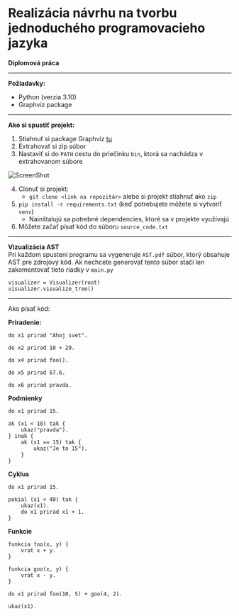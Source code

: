 # Realizácia návrhu na tvorbu jednoduchého programovacieho jazyka
**Diplomová práca**

---

**Požiadavky:**
- Python (verzia 3.10)
- Graphviz package
---


**Ako si spustiť projekt:**
1. Stiahnuť si package Graphviz [tu](https://gitlab.com/api/v4/projects/4207231/packages/generic/graphviz-releases/10.0.1/windows_10_msbuild_Release_graphviz-10.0.1-win32.zip)
2. Extrahovať si zip súbor
3. Nastaviť si do `PATH` cestu do priečinku `bin`, ktorá sa nachádza v extrahovanom súbore

![ScreenShot](..%2Fenv.PNG)

4. Clonuť si projekt:
   - `git clone <link na repozitár>` alebo si projekt stiahnuť ako `zip`
5. `pip install -r requirements.txt` (keď potrebujete môžete si vytvoriť `venv`)
   - Nainštalujú sa potrebné dependencies, ktoré sa v projekte využívajú
6. Môžete začať písať kód do súboru `source_code.txt`

---
**Vizualizácia AST**<br />
Pri každom spustení programu sa vygeneruje ```AST.pdf``` súbor, ktorý obsahuje AST pre zdrojový kód.
Ak nechcete generovať tento súbor stačí len zakomentovať tieto riadky v ```main.py```
```
visualizer = Visualizer(root)
visualizer.visualize_tree()
```

---
Ako písať kód:

**Priradenie:**
```
do x1 prirad "Ahoj svet".

do x2 prirad 10 + 20.

do x4 prirad foo().

do x5 prirad 67.6.

do x6 prirad pravda.
```
**Podmienky**

```
do x1 prirad 15.

ak (x1 < 10) tak {
    ukaz("pravda").
} inak {
    ak (x1 == 15) tak {
        ukaz("Je to 15").
    }
}
```

**Cyklus**
```
do x1 prirad 15.

pokial (x1 < 40) tak {
    ukaz(x1).
    do x1 prirad x1 + 1.
}
```

**Funkcie**
```
funkcia foo(x, y) {
    vrat x + y.
}

funkcia goo(x, y) {
    vrat x - y.
}

do x1 prirad foo(10, 5) + goo(4, 2).

ukaz(x1).
```

